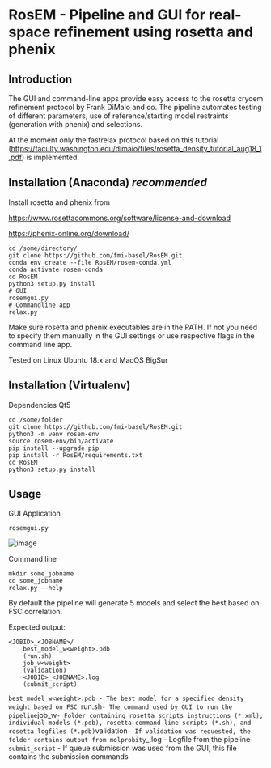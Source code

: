 # RosEM - Pipeline and GUI for real-space refinement using rosetta and phenix

## Introduction

The GUI and command-line apps provide easy access to the rosetta cryoem refinement protocol by Frank DiMaio and co. The pipeline automates testing of different parameters, use of reference/starting model restraints (generation with phenix) and selections.

At the moment only the fastrelax protocol based on this tutorial (https://faculty.washington.edu/dimaio/files/rosetta_density_tutorial_aug18_1.pdf) is implemented.


## Installation (Anaconda) ***recommended***

Install rosetta and phenix from

https://www.rosettacommons.org/software/license-and-download

https://phenix-online.org/download/


```
cd /some/directory/
git clone https://github.com/fmi-basel/RosEM.git
conda env create --file RosEM/rosem-conda.yml
conda activate rosem-conda
cd RosEM
python3 setup.py install
# GUI
rosemgui.py
# Commandline app
relax.py
```

Make sure rosetta and phenix executables are in the PATH. If not you need to specify them manually in the GUI settings or use respective flags in the command line app.

Tested on Linux Ubuntu 18.x and MacOS BigSur

## Installation (Virtualenv)

Dependencies
Qt5

```
cd /some/folder
git clone https://github.com/fmi-basel/RosEM.git
python3 -m venv rosem-env
source rosem-env/bin/activate
pip install --upgrade pip
pip install -r RosEM/requirements.txt
cd RosEM
python3 setup.py install
```
## Usage

GUI Application
```
rosemgui.py
```

![image](https://user-images.githubusercontent.com/29370094/125800628-f74b92e7-4e3e-4be0-8b4d-c2d17d294266.png)

Command line
```
mkdir some_jobname
cd some_jobname
relax.py --help
```

By default the pipeline will generate 5 models and select the best based on FSC correlation.

Expected output:

```
<JOBID>_<JOBNAME>/
    best_model_w<weight>.pdb
    (run.sh)
    job_w<weight>
    (validation)
    <JOBID>_<JOBNAME>.log
    (submit_script)
```

`best_model_w<weight>.pdb - The best model for a specified density weight based on FSC
`run.sh` - The command used by GUI to run the pipeline
`job_w<weight>` - Folder containing rosetta_scripts instructions (*.xml), individual models (*.pdb), rosetta command line scripts (*.sh), and rosetta logfiles (*.pdb)
`validation` - If validation was requested, the folder contains output from molprobity
`<JOBID>_<JOBNAME>.log - Logfile from the pipeline
`submit_script` - If queue submission was used from the GUI, this file contains the submission commands
